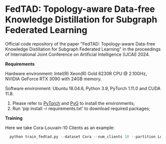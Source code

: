 # FedTAD: Topology-aware Data-free Knowledge Distillation for Subgraph Federated Learning

Official code repository of  the paper "FedTAD: Topology-aware Data-free Knowledge Distillation for Subgraph Federated Learning" in the proceedings of International Joint Conference on Artificial Intelligence (IJCAI) 2024.

**Requirements**

Hardware environment: Intel(R) Xeon(R) Gold 6230R CPU @ 2.10GHz, NVIDIA GeForce RTX 3090 with 24GB memory.

Software environment: Ubuntu 18.04.6, Python 3.9, PyTorch 1.11.0 and CUDA 11.8.

1. Please refer to [PyTorch](https://pytorch.org/get-started/locally/) and [PyG](https://pytorch-geometric.readthedocs.io/en/latest/notes/installation.html) to install the environments;
2. Run 'pip install -r requirements.txt' to download required packages;

**Training**

Here we take Cora-Louvain-10 Clients as an example:

```python
  python train_fedtad.py --dataset Cora --num_clients 10 --partition Louvain
```

